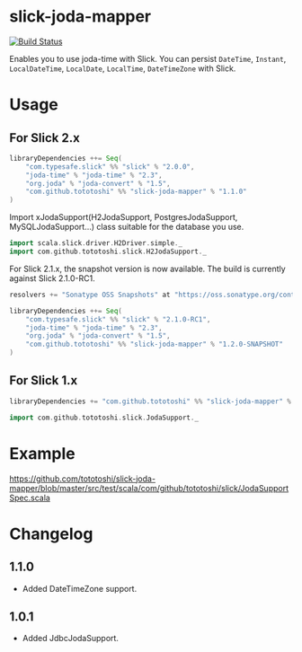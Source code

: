 # slick-joda-mapper

[![Build Status](https://travis-ci.org/tototoshi/slick-joda-mapper.png)](https://travis-ci.org/tototoshi/slick-joda-mapper)

Enables you to use joda-time with Slick.
You can persist `DateTime`, `Instant`, `LocalDateTime`, `LocalDate`, `LocalTime`, `DateTimeZone` with Slick.

# Usage


## For Slick 2.x

```scala
libraryDependencies ++= Seq(
    "com.typesafe.slick" %% "slick" % "2.0.0",
    "joda-time" % "joda-time" % "2.3",
    "org.joda" % "joda-convert" % "1.5",
    "com.github.tototoshi" %% "slick-joda-mapper" % "1.1.0"
)
```

Import xJodaSupport(H2JodaSupport, PostgresJodaSupport, MySQLJodaSupport...) class suitable for the database you use.

```scala
import scala.slick.driver.H2Driver.simple._
import com.github.tototoshi.slick.H2JodaSupport._
```

For Slick 2.1.x, the snapshot version is now available. The build is currently against Slick 2.1.0-RC1.

```scala
resolvers += "Sonatype OSS Snapshots" at "https://oss.sonatype.org/content/repositories/snapshots"

libraryDependencies ++= Seq(
    "com.typesafe.slick" %% "slick" % "2.1.0-RC1",
    "joda-time" % "joda-time" % "2.3",
    "org.joda" % "joda-convert" % "1.5",
    "com.github.tototoshi" %% "slick-joda-mapper" % "1.2.0-SNAPSHOT"
)
```

## For Slick 1.x

```scala
libraryDependencies += "com.github.tototoshi" %% "slick-joda-mapper" % "0.4.1"
```

```scala
import com.github.tototoshi.slick.JodaSupport._
```

# Example


https://github.com/tototoshi/slick-joda-mapper/blob/master/src/test/scala/com/github/tototoshi/slick/JodaSupportSpec.scala


# Changelog

## 1.1.0
 - Added DateTimeZone support.

## 1.0.1
 - Added JdbcJodaSupport.
